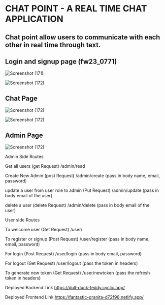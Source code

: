 <h1>CHAT POINT - A REAL TIME CHAT APPLICATION</h1>

<h2>Chat point allow users to communicate with each other in real time through text.<h2>

<h2>Login and signup page (fw23_0771)</h2>

![Screenshot (171)](https://user-images.githubusercontent.com/115460277/228595398-e6cd1d59-b4f7-48d1-8043-73b35de01282.png)

![Screenshot (172)](https://user-images.githubusercontent.com/115460277/228595466-af683247-76be-4c7e-8823-07b1f3719fcf.png)

<h2>Chat Page</h2>

![Screenshot (172)](https://github.com/AakashGaurab/responsible-stomach-8778/blob/main/Chat.png)

![Screenshot (172)](https://github.com/AakashGaurab/responsible-stomach-8778/blob/main/Entry.png)


<h2>Admin Page</h2>

![Screenshot (172)](https://github.com/AakashGaurab/responsible-stomach-8778/blob/main/Admin.png)

Admin Side Routes

Get all users (get Request)
/admin/read

Create New Admin (post Request)
/admin/create (pass in body name, email, password)

update a user from user role to admin (Put Request)
/admin/update (pass in body email of the user)

delete a user (delete Request)
/admin/delete (pass in body email of the user)

User side Routes

To welcome user (Get Request)
/user/

To register or signup (Post Request)
/user/register (pass in body name, email, password)

For login (Post Request)
/user/login (pass in body email, password)

For logout (Get Request)
/user/logout (pass the token in headers)

To generate new token (Get Request)
/user/newtoken (pass the refresh token in headers)


Deployed Backend Link    https://dull-duck-teddy.cyclic.app/


Deployed Frontend Link https://fantastic-granita-d72f98.netlify.app/


